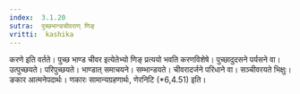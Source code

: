 ```yaml
---
index:  3.1.20
sutra:  पुच्छभान्डचीवराण् णिङ्
vritti:  kashika 
---
```


करणे इति वर्तते। पुच्छ भाण्ड चीवर इत्येतेभ्यो णिङ् प्रत्ययो भवति करणविशेषे। पुच्छादुदसने पर्यसने वा। उत्पुच्छयते। परिपुच्छयते। भाण्डात् समाचयने। सम्भान्डयते। चीवरादर्जने परिधाने वा। सञ्चीवरयते भिक्षुः। ङकार आत्मनेपदार्थः। णकारः सामान्यग्रहणार्थः, णेरनिटि (*6,4.51) इति।

